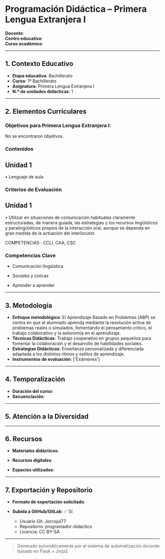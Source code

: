 # Programación Didáctica – Primera Lengua Extranjera I

**Docente**:   
**Centro educativo**:   
**Curso académico**:   

---

## 1. Contexto Educativo

- **Etapa educativa**: Bachillerato
- **Curso**: 1º Bachillerato
- **Asignatura**: Primera Lengua Extranjera I
- **N.º de unidades didácticas**: 1

---
## 2. Elementos Curriculares

<h3>Objetivos para Primera Lengua Extranjera I:</h3>


  <p>No se encontraron objetivos.</p>


### Contenidos

## Unidad 1
• Lenguaje de aula


### Criterios de Evaluación

## Unidad 1
• Utilizar en situaciones de comunicación habituales claramente estructuradas, de 
manera guiada, las estrategias y los recursos lingüísticos y paralingüísticos 
propios de la interacción oral, aunque se dependa en gran medida de la 
actuación del interlocutor.  
 
COMPETENCIAS : CCLI, CAA, CSC


### Competencias Clave


- Comunicación lingüística

- Sociales y cívicas

- Aprender a aprender



---

## 3. Metodología

- **Enfoque metodológico**: El Aprendizaje Basado en Problemas (ABP) se centra en que el alumnado aprenda mediante la resolución activa de problemas reales o simulados, fomentando el pensamiento crítico, el trabajo colaborativo y la autonomía en el aprendizaje.
- **Técnicas Didácticas**: Trabajo cooperativo en grupos pequeños para fomentar la colaboración y el desarrollo de habilidades sociales.
- **Estrategias Didácticas**: Enseñanza personalizada y diferenciada adaptada a los distintos ritmos y estilos de aprendizaje.
- **Instrumentos de evaluación**: ['Exámenes']

---

## 4. Temporalización

- **Duración del curso**: 
- **Secuenciación**:  
  

---

## 5. Atención a la Diversidad



---

## 6. Recursos

- **Materiales didácticos**:  
  
- **Recursos digitales**:  
  
- **Espacios utilizados**: 

---

## 7. Exportación y Repositorio

- **Formato de exportación solicitado**: 
- **Subida a GitHub/GitLab**: ✅ Sí

  - Usuario Git: Jorcojul77
  - Repositorio: programador-didactico
  - Licencia: CC BY-SA


---

> Generado automáticamente por el sistema de automatización docente basado en Flask + Jinja2